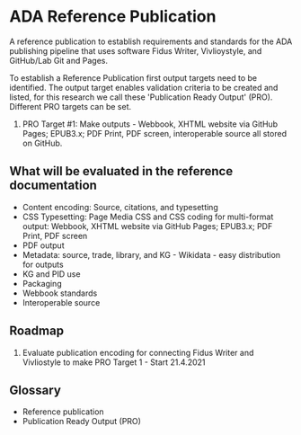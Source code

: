 # ADA Reference Publication

A reference publication to establish requirements and standards for the ADA publishing pipeline that uses software Fidus Writer, Vivlioystyle, and GitHub/Lab Git and Pages.

To establish a Reference Publication first output targets need to be identified. The output target enables validation criteria to be created and listed, for this research we call these 'Publication Ready Output' (PRO). Different PRO targets can be set.

  1. PRO Target #1: Make outputs - Webbook, XHTML website via GitHub Pages; EPUB3.x; PDF Print, PDF screen, interoperable source all stored on GitHub.

## What will be evaluated in the reference documentation

  - Content encoding: Source, citations, and typesetting
  - CSS Typesetting: Page Media CSS and CSS coding for multi-format output: Webbook, XHTML website via GitHub Pages; EPUB3.x; PDF Print, PDF screen
  - PDF output
  - Metadata: source, trade, library, and KG - Wikidata - easy distribution for outputs
  - KG and PID use
  - Packaging
  - Webbook standards
  - Interoperable source

## Roadmap
 
 1. Evaluate publication encoding for connecting Fidus Writer and Vivliostyle to make PRO Target 1 - Start 21.4.2021

## Glossary

  - Reference publication
  - Publication Ready Output (PRO)
